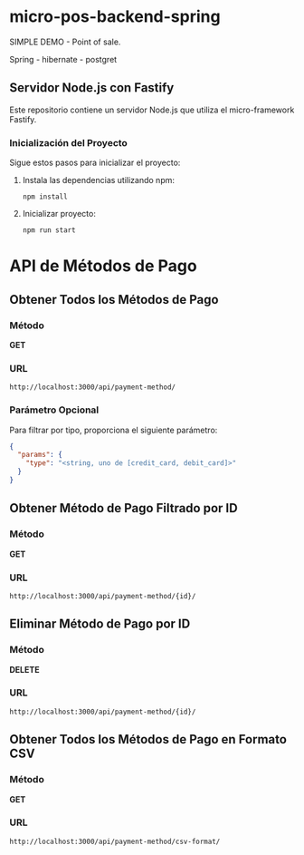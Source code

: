 # micro-pos-backend-spring

SIMPLE DEMO - Point of sale.

Spring - hibernate - postgret



## Servidor Node.js con Fastify

Este repositorio contiene un servidor Node.js que utiliza el micro-framework Fastify.

### Inicialización del Proyecto

Sigue estos pasos para inicializar el proyecto:

1. Instala las dependencias utilizando npm:

   ```shell
   npm install

2. Inicializar proyecto:

    ```shell
   npm run start 

# API de Métodos de Pago

## Obtener Todos los Métodos de Pago

### Método

**GET**

### URL

`http://localhost:3000/api/payment-method/`

### Parámetro Opcional

Para filtrar por tipo, proporciona el siguiente parámetro:

```json
{
  "params": {
    "type": "<string, uno de [credit_card, debit_card]>"
  }
}
```

## Obtener Método de Pago Filtrado por ID
### Método
**GET**

### URL
`http://localhost:3000/api/payment-method/{id}/`

## Eliminar Método de Pago por ID
### Método
**DELETE**

### URL
`http://localhost:3000/api/payment-method/{id}/`

## Obtener Todos los Métodos de Pago en Formato CSV
### Método
**GET**

### URL
`http://localhost:3000/api/payment-method/csv-format/`

